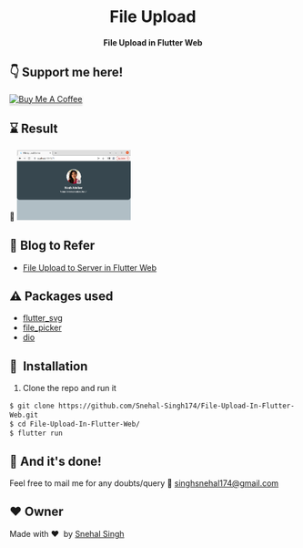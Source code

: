 <h1 align="center">File Upload</h1>

<div align= "center">
  <h4>File Upload in Flutter Web</h4>
</div>

## :point_down: Support me here!
<a href="https://www.buymeacoffee.com/Snehal" target="_blank"><img src="https://www.buymeacoffee.com/assets/img/custom_images/orange_img.png" alt="Buy Me A Coffee" style="height: 41px !important;width: 174px !important;box-shadow: 0px 3px 2px 0px rgba(190, 190, 190, 0.5) !important;-webkit-box-shadow: 0px 3px 2px 0px rgba(190, 190, 190, 0.5) !important;" ></a>


## :hourglass: Result
:movie_camera: <img src="https://github.com/Snehal-Singh174/File-Upload-In-Flutter-Web/blob/main/output/file_upload.png" width="200"/>

## 📝 Blog to Refer

- [File Upload to Server in Flutter Web](https://snehal-singh.medium.com/file-upload-to-server-in-flutter-web-22d29533726e)

## :warning: Packages used

- [flutter_svg](https://pub.dev/packages/flutter_svg)
- [file_picker](https://pub.dev/packages/file_picker)
- [dio](https://pub.dev/packages/dio)


## 🚀&nbsp; Installation
1. Clone the repo and run it
```
$ git clone https://github.com/Snehal-Singh174/File-Upload-In-Flutter-Web.git
$ cd File-Upload-In-Flutter-Web/
$ flutter run
```

## :clap: And it's done!
Feel free to mail me for any doubts/query 
:email: singhsnehal174@gmail.com

## :heart: Owner
Made with :heart:&nbsp;  by [Snehal Singh](https://github.com/Snehal-Singh174)


